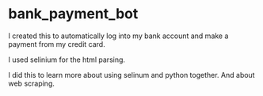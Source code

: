 # bank_payment_bot
I created this to automatically log into my bank account and make a payment from my credit card. 

I used selinium for the html parsing. 

I did this to learn more about using selinum and python together. And about web scraping.